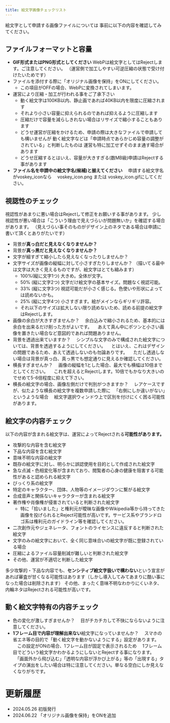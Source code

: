 ```yaml
---
title: 絵文字画像チェックリスト
---
```


絵文字として申請する画像ファイルについては
事前に以下の内容を確認してみてください。

## ファイルフォーマットと容量

- **GIF形式またはPNG形式としてください**
 WebPは絵文字としてはRejectします。ご注意してください。
（運営側で加工しやすい可逆圧縮の状態で受け付けたいためです）
- ファイルを添付する際に「オリジナル画像を保持」をONにしてください。
    - この項目がOFFの場合、WebPに変換されてしまいます。
- 運営により圧縮・加工が行われる事をご了承下さい
    - 動く絵文字は100KB以内、静止画であれば40KB以内を限度に圧縮されます
    - それより小さい容量に抑えられるのであれば抑えるように圧縮します
    - 圧縮だけで容量を減らしきれない場合はリサイズで縮小することもあります
    - どうせ運営が圧縮をかけるため、申請の際は大きなファイルで申請しても構いませんが
    動く絵文字などは「申請時点であらかじめ容量の調整がされている」と判断したものは
    運営も特に加工せずそのまま通す場合があります
    - どうせ圧縮するとはいえ、容量が大きすぎる(数MB級)申請はRejectする事があります
- **ファイル名を申請中の絵文字名(候補)と揃えてください**
　申請する絵文字名がvoskey_iconなら
　voskey_icon.png または voskey_icon.gifにしてください。

## 視認性のチェック

視認性があまりに悪い場合はRejectして修正をお願いする事があります。
少し視認性が悪い場合は「こういう理由で見えづらいが問題無いか」を確認する場合があります。
（見えづらい事そのものがデザイン上のネタである場合は申請に書いて頂くとありがたいです）

- 背景が**真っ白だと見えなくなりませんか？**
- 背景が**真っ黒だと見えなくなりませんか？**
- 文字が細すぎて縮小したら見えなくなったりしませんか？
- 文字サイズが画像の縦幅に対して小さすぎたりしませんか？
 （描いてる最中は文字は大きく見えるものですが、絵文字はとても縮みます）
    - 100%(縦に文字1つ) 大きめ。全体が文字。
    - 50% (縦に文字2つ) 文字だけ絵文字の基本サイズ。問題なく視認可能。
    - 33% (縦に文字3つ) 視認可能だが小さく感じる。色使いや形状によっては読めないかも。
    - 25% (縦に文字4つ) 小さすぎます。絵がメインならギリギリ許容。
    - それ以下のサイズは拡大しない限り読めないため、読める前提の絵文字はRejectします。
- 画像の余白が大きすぎませんか？
　余白込みで縮小されるため、基本的には余白を出来るだけ削った方がよいです。
　あえて真ん中にポツンと小さい画像を置きたい場合など意図的であれば問題ありません。
- 背景を透過出来ていますか？
　シンプルな文字のみで構成された絵文字については、背景を透過するようにしてください。
　とはいえ、これはデザインの問題であるため、あえて透過しないのも勿論ありです。
　ただし透過しない場合は背景が真っ白、真っ黒でも想定通りに見えるか確認してください。
- 横長すぎませんか？
　画像の縦幅を1とした場合、最大でも横幅は10倍までとしてください。
　これを超えるとRejectします。10倍でもかなり大きいのでせめて5-6倍程度に抑えて下さい。
- 横長の絵文字の場合、画像左側だけで判別がつきますか？
　レアケースですが、似たような横長の絵文字を複数申請した際に
　「右側にしか違いがない」というような場合
　絵文字選択ウィンドウ上で区別を付けにくく困る可能性があります。

## 絵文字の内容チェック

以下の内容が含まれる絵文字は、運営によってRejectされる**可能性があります。**

- 攻撃的な内容を含む絵文字
- 下品な内容を含む絵文字
- 意味不明な内容の絵文字
- 既存の絵文字に対し、明らかに誤認使用を目的として作成された絵文字
- 急な点滅・色相変化等が含まれており、閲覧者の心身の健康を阻害する可能性があると認められる絵文字
- びっくり系の絵文字
- 特定のキャラクター、団体、人物等のイメージダウンに繋がる絵文字
- 合成音声と関係ないキャラクターが含まれる絵文字
- 著作権や肖像権が侵害されていると判断された絵文字
    - 特に「拾いました」と権利元が曖昧な画像やWikipedia等から持ってきた画像を投げられるとReject可能性が高いです。サービス系やブランドロゴ系は権利元のガイドライン等を確認してください。
- 二次創作元やジェネレータ、フォントのライセンスに違反すると判断された絵文字
- 文字のみの絵文字において、全く同じ意味合いの絵文字が既に登録されている場合
- 圧縮によるファイル容量削減が難しいと判断された絵文字
- その他、運営が不適切と判断した絵文字

多少攻撃的・下品な内容でも、**センシティブ絵文字扱いで構わない**という宣言があれば審査が甘くなる可能性はあります（しかし導入してみてあまりに酷い事になった場合は削除されます）
その他、まったく意味不明なわかりにくいネタ、内輪ネタはRejectされる可能性が高いです。

## 動く絵文字特有の内容チェック

- 色の変化が激しすぎませんか？
　目がチカチカして不快にならないように注意してください。
- **1フレーム目で内容が理解出来ない**絵文字になっていませんか？
　スマホの省エネ等の目的で「動く絵文字を動かないようにする」設定があります。
　この設定がONの場合、1フレーム目が固定で表示されるため
　1フレーム目でどういう絵文字かわかるようにしないとRejectする事になります。
　「画面外から飛び込む」「透明な内容が浮かび上がる」等の「出現する」タイプの演出をしたい場合は特に注意してください。単なる空白にしか見えなくなりがちです。

# 更新履歴

- 2024.05.26 初版発行
- 2024.06.22 「オリジナル画像を保持」をONを追加